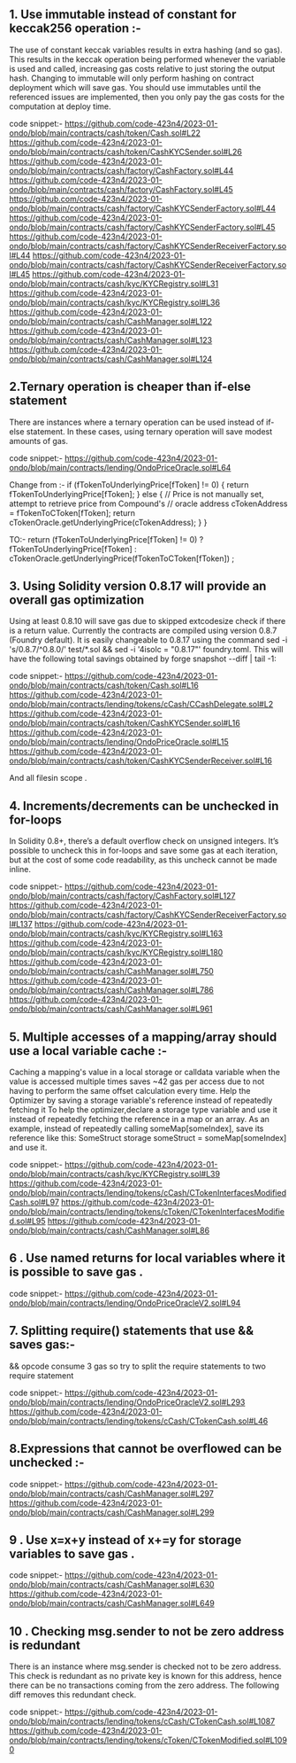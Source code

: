 ## 1.  Use immutable instead of constant for keccak256 operation :-
The use of constant keccak variables results in extra hashing (and so gas). This results in the keccak operation being performed whenever the variable is used and called, increasing gas costs relative to just storing the output hash. Changing to immutable will only perform hashing on contract deployment which will save gas. You should use immutables until the referenced issues are implemented, then you only pay the gas costs for the computation at deploy time.

code snippet:-
https://github.com/code-423n4/2023-01-ondo/blob/main/contracts/cash/token/Cash.sol#L22
https://github.com/code-423n4/2023-01-ondo/blob/main/contracts/cash/token/CashKYCSender.sol#L26
https://github.com/code-423n4/2023-01-ondo/blob/main/contracts/cash/factory/CashFactory.sol#L44
https://github.com/code-423n4/2023-01-ondo/blob/main/contracts/cash/factory/CashFactory.sol#L45
https://github.com/code-423n4/2023-01-ondo/blob/main/contracts/cash/factory/CashKYCSenderFactory.sol#L44
https://github.com/code-423n4/2023-01-ondo/blob/main/contracts/cash/factory/CashKYCSenderFactory.sol#L45
https://github.com/code-423n4/2023-01-ondo/blob/main/contracts/cash/factory/CashKYCSenderReceiverFactory.sol#L44
https://github.com/code-423n4/2023-01-ondo/blob/main/contracts/cash/factory/CashKYCSenderReceiverFactory.sol#L45
https://github.com/code-423n4/2023-01-ondo/blob/main/contracts/cash/kyc/KYCRegistry.sol#L31
https://github.com/code-423n4/2023-01-ondo/blob/main/contracts/cash/kyc/KYCRegistry.sol#L36
https://github.com/code-423n4/2023-01-ondo/blob/main/contracts/cash/CashManager.sol#L122
https://github.com/code-423n4/2023-01-ondo/blob/main/contracts/cash/CashManager.sol#L123
https://github.com/code-423n4/2023-01-ondo/blob/main/contracts/cash/CashManager.sol#L124

## 2.Ternary operation is cheaper than if-else statement
There are instances where a ternary operation can be used instead of if-else statement. In these cases, using ternary operation will save modest amounts of gas.

code snippet:-
https://github.com/code-423n4/2023-01-ondo/blob/main/contracts/lending/OndoPriceOracle.sol#L64

Change from :-
 if (fTokenToUnderlyingPrice[fToken] != 0) {
      return fTokenToUnderlyingPrice[fToken];
    } else {
      // Price is not manually set, attempt to retrieve price from Compound's
      // oracle
      address cTokenAddress = fTokenToCToken[fToken];
      return cTokenOracle.getUnderlyingPrice(cTokenAddress);
    }
  }

TO:-
return (fTokenToUnderlyingPrice[fToken] != 0) ? fTokenToUnderlyingPrice[fToken] : cTokenOracle.getUnderlyingPrice(fTokenToCToken[fToken]) ;

## 3. Using Solidity version 0.8.17 will provide an overall gas optimization

Using at least 0.8.10 will save gas due to skipped extcodesize check if there is a return value. Currently the contracts are compiled using version 0.8.7 (Foundry default). It is easily changeable to 0.8.17 using the command sed -i 's/0\.8\.7/^0.8.0/' test/*.sol && sed -i '4isolc = "0.8.17"' foundry.toml. This will have the following total savings obtained by forge snapshot --diff | tail -1:

code snippet:-
https://github.com/code-423n4/2023-01-ondo/blob/main/contracts/cash/token/Cash.sol#L16
https://github.com/code-423n4/2023-01-ondo/blob/main/contracts/lending/tokens/cCash/CCashDelegate.sol#L2
https://github.com/code-423n4/2023-01-ondo/blob/main/contracts/cash/token/CashKYCSender.sol#L16
https://github.com/code-423n4/2023-01-ondo/blob/main/contracts/lending/OndoPriceOracle.sol#L15
https://github.com/code-423n4/2023-01-ondo/blob/main/contracts/cash/token/CashKYCSenderReceiver.sol#L16

And all filesin scope .

## 4. Increments/decrements can be unchecked in for-loops

In Solidity 0.8+, there’s a default overflow check on unsigned integers. It’s possible to uncheck this in for-loops and save some gas at each iteration, but at the cost of some code readability, as this uncheck cannot be made inline.

code snippet:-
https://github.com/code-423n4/2023-01-ondo/blob/main/contracts/cash/factory/CashFactory.sol#L127
https://github.com/code-423n4/2023-01-ondo/blob/main/contracts/cash/factory/CashKYCSenderReceiverFactory.sol#L137
https://github.com/code-423n4/2023-01-ondo/blob/main/contracts/cash/kyc/KYCRegistry.sol#L163
https://github.com/code-423n4/2023-01-ondo/blob/main/contracts/cash/kyc/KYCRegistry.sol#L180
https://github.com/code-423n4/2023-01-ondo/blob/main/contracts/cash/CashManager.sol#L750
https://github.com/code-423n4/2023-01-ondo/blob/main/contracts/cash/CashManager.sol#L786
https://github.com/code-423n4/2023-01-ondo/blob/main/contracts/cash/CashManager.sol#L961

## 5. Multiple accesses of a mapping/array should use a local variable cache :-

Caching a mapping's value in a local storage or calldata variable when the value is accessed multiple times saves ~42 gas per access due to not having to perform the same offset calculation every time.
Help the Optimizer by saving a storage variable's reference instead of repeatedly fetching it
To help the optimizer,declare a storage type variable and use it instead of repeatedly fetching the reference in a map or an array.
As an example, instead of repeatedly calling someMap[someIndex], save its reference like this: SomeStruct storage someStruct = someMap[someIndex] and use it.

code snippet:-
https://github.com/code-423n4/2023-01-ondo/blob/main/contracts/cash/kyc/KYCRegistry.sol#L39
https://github.com/code-423n4/2023-01-ondo/blob/main/contracts/lending/tokens/cCash/CTokenInterfacesModifiedCash.sol#L97
https://github.com/code-423n4/2023-01-ondo/blob/main/contracts/lending/tokens/cToken/CTokenInterfacesModified.sol#L95
https://github.com/code-423n4/2023-01-ondo/blob/main/contracts/cash/CashManager.sol#L86

## 6 . Use named returns for local variables where it is possible to save gas .

code snippet:-
https://github.com/code-423n4/2023-01-ondo/blob/main/contracts/lending/OndoPriceOracleV2.sol#L94

## 7.  Splitting require() statements that use && saves gas:-
&& opcode consume 3 gas so try to split the require statements to two require statement

code snippet:-
https://github.com/code-423n4/2023-01-ondo/blob/main/contracts/lending/OndoPriceOracleV2.sol#L293
https://github.com/code-423n4/2023-01-ondo/blob/main/contracts/lending/tokens/cCash/CTokenCash.sol#L46

## 8.Expressions that cannot be overflowed can be unchecked :-

code snippet:-
https://github.com/code-423n4/2023-01-ondo/blob/main/contracts/cash/CashManager.sol#L297
https://github.com/code-423n4/2023-01-ondo/blob/main/contracts/cash/CashManager.sol#L299

## 9 . Use  x=x+y instead of x+=y for storage variables to save gas . 

code snippet:-
https://github.com/code-423n4/2023-01-ondo/blob/main/contracts/cash/CashManager.sol#L630
https://github.com/code-423n4/2023-01-ondo/blob/main/contracts/cash/CashManager.sol#L649

## 10 . Checking msg.sender to not be zero address is redundant

There is an instance where msg.sender is checked not to be zero address. This check is redundant as no private key is known for this address, hence there can be no transactions coming from the zero address. The following diff removes this redundant check.

code snippet:-
https://github.com/code-423n4/2023-01-ondo/blob/main/contracts/lending/tokens/cCash/CTokenCash.sol#L1087
https://github.com/code-423n4/2023-01-ondo/blob/main/contracts/lending/tokens/cToken/CTokenModified.sol#L1090

